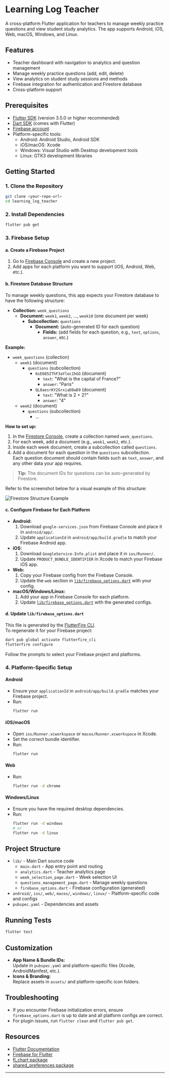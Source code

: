 # Learning Log Teacher

A cross-platform Flutter application for teachers to manage weekly practice questions and view student study analytics. The app supports Android, iOS, Web, macOS, Windows, and Linux.

## Features

- Teacher dashboard with navigation to analytics and question management
- Manage weekly practice questions (add, edit, delete)
- View analytics on student study sessions and methods
- Firebase integration for authentication and Firestore database
- Cross-platform support

## Prerequisites

- [Flutter SDK](https://docs.flutter.dev/get-started/install) (version 3.5.0 or higher recommended)
- [Dart SDK](https://dart.dev/get-dart) (comes with Flutter)
- [Firebase account](https://firebase.google.com/)
- Platform-specific tools:
  - Android: Android Studio, Android SDK
  - iOS/macOS: Xcode
  - Windows: Visual Studio with Desktop development tools
  - Linux: GTK3 development libraries

## Getting Started

### 1. Clone the Repository

```sh
git clone <your-repo-url>
cd learning_log_teacher
```

### 2. Install Dependencies

```sh
flutter pub get
```

### 3. Firebase Setup

#### a. Create a Firebase Project

1. Go to [Firebase Console](https://console.firebase.google.com/) and create a new project.
2. Add apps for each platform you want to support (iOS, Android, Web, etc.).

#### b. Firestore Database Structure

To manage weekly questions, this app expects your Firestore database to have the following structure:

- **Collection:** `week_questions`
  - **Document:** `week1`, `week2`, ..., `week10` (one document per week)
    - **Subcollection:** `questions`
      - **Document:** (auto-generated ID for each question)
        - **Fields:** (add fields for each question, e.g., `text`, `options`, `answer`, etc.)

**Example:**

- `week_questions` (collection)
  - `week1` (document)
    - `questions` (subcollection)
      - `6sE685IThF3aYlec1hGG` (document)
        - `text`: "What is the capital of France?"
        - `answer`: "Paris"
      - `QL8aesrKY2GrxiaD8wD9` (document)
        - `text`: "What is 2 + 2?"
        - `answer`: "4"
  - `week2` (document)
    - `questions` (subcollection)
      - ...

**How to set up:**

1. In the [Firestore Console](https://console.firebase.google.com/), create a collection named `week_questions`.
2. For each week, add a document (e.g., `week1`, `week2`, etc.).
3. Inside each week document, create a subcollection called `questions`.
4. Add a document for each question in the `questions` subcollection.  
   Each question document should contain fields such as `text`, `answer`, and any other data your app requires.

> **Tip:** The document IDs for questions can be auto-generated by Firestore.

Refer to the screenshot below for a visual example of this structure:

![Firestore Structure Example](<insert-your-screenshot-link-here>)


#### c. Configure Firebase for Each Platform

- **Android:**
  1. Download `google-services.json` from Firebase Console and place it in `android/app/`.
  2. Update `applicationId` in `android/app/build.gradle` to match your Firebase Android app.
- **iOS:**
  1. Download `GoogleService-Info.plist` and place it in `ios/Runner/`.
  2. Update `PRODUCT_BUNDLE_IDENTIFIER` in Xcode to match your Firebase iOS app.
- **Web:**
  1. Copy your Firebase config from the Firebase Console.
  2. Update the `web` section in [`lib/firebase_options.dart`](lib/firebase_options.dart) with your config.
- **macOS/Windows/Linux:**
  1. Add your app in Firebase Console for each platform.
  2. Update [`lib/firebase_options.dart`](lib/firebase_options.dart) with the generated configs.

#### d. Update `lib/firebase_options.dart`

This file is generated by the [FlutterFire CLI](https://firebase.flutter.dev/docs/cli/).  
To regenerate it for your Firebase project:

```sh
dart pub global activate flutterfire_cli
flutterfire configure
```

Follow the prompts to select your Firebase project and platforms.

### 4. Platform-Specific Setup

#### Android

- Ensure your `applicationId` in `android/app/build.gradle` matches your Firebase project.
- Run:
  ```sh
  flutter run
  ```

#### iOS/macOS

- Open `ios/Runner.xcworkspace` or `macos/Runner.xcworkspace` in Xcode.
- Set the correct bundle identifier.
- Run:
  ```sh
  flutter run
  ```

#### Web

- Run:
  ```sh
  flutter run -d chrome
  ```

#### Windows/Linux

- Ensure you have the required desktop dependencies.
- Run:
  ```sh
  flutter run -d windows
  # or
  flutter run -d linux
  ```

## Project Structure

- `lib/` - Main Dart source code
  - `main.dart` - App entry point and routing
  - `analytics.dart` - Teacher analytics page
  - `week_selection_page.dart` - Week selection UI
  - `questions_management_page.dart` - Manage weekly questions
  - `firebase_options.dart` - Firebase configuration (generated)
- `android/`, `ios/`, `web/`, `macos/`, `windows/`, `linux/` - Platform-specific code and configs
- `pubspec.yaml` - Dependencies and assets

## Running Tests

```sh
flutter test
```

## Customization

- **App Name & Bundle IDs:**  
  Update in `pubspec.yaml` and platform-specific files (Xcode, AndroidManifest, etc.).
- **Icons & Branding:**  
  Replace assets in `assets/` and platform-specific icon folders.

## Troubleshooting

- If you encounter Firebase initialization errors, ensure `firebase_options.dart` is up to date and all platform configs are correct.
- For plugin issues, run `flutter clean` and `flutter pub get`.

## Resources

- [Flutter Documentation](https://docs.flutter.dev/)
- [Firebase for Flutter](https://firebase.flutter.dev/)
- [fl_chart package](https://pub.dev/packages/fl_chart)
- [shared_preferences package](https://pub.dev/packages/shared_preferences)

---